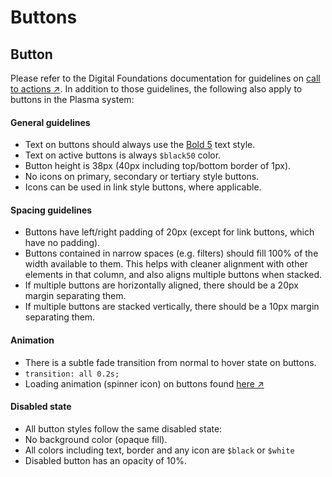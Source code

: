 # Buttons

## Button

 

Please refer to the Digital Foundations documentation for guidelines on [call to actions ↗](https://digital-foundations.netlify.com/cta/). In addition to those guidelines, the following also apply to buttons in the Plasma system:

#### General guidelines <a id="general-guidelines"></a>

* Text on buttons should always use the [Bold 5](http://plasma.guide/text-styles#bold-5) text style.
* Text on active buttons is always `$black50` color.
* Button height is 38px \(40px including top/bottom border of 1px\).
* No icons on primary, secondary or tertiary style buttons.
* Icons can be used in link style buttons, where applicable.

#### Spacing guidelines <a id="spacing-guidelines"></a>

* Buttons have left/right padding of 20px \(except for link buttons, which have no padding\).
* Buttons contained in narrow spaces \(e.g. filters\) should fill 100% of the width available to them. This helps with cleaner alignment with other elements in that column, and also aligns multiple buttons when stacked.
* If multiple buttons are horizontally aligned, there should be a 20px margin separating them.
* If multiple buttons are stacked vertically, there should be a 10px margin separating them.

#### Animation <a id="animation"></a>

* There is a subtle fade transition from normal to hover state on buttons.
* `transition: all 0.2s;`
* Loading animation \(spinner icon\) on buttons found [here ↗](https://projects.lukehaas.me/css-loaders/)

#### Disabled state <a id="disabled-state"></a>

* All button styles follow the same disabled state:
* No background color \(opaque fill\).
* All colors including text, border and any icon are `$black` or `$white`
* Disabled button has an opacity of 10%.

